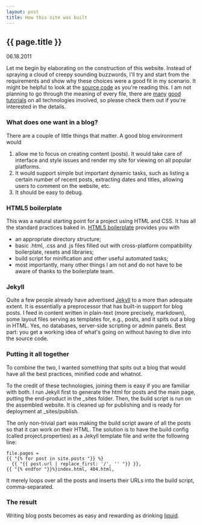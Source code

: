 ```yaml
---
layout: post
title: How this site was built
---
```


## {{ page.title }}
<time>06.18.2011</time>

Let me begin by elaborating on the construction of this website. Instead of
spraying a cloud of creepy sounding buzzwords, I'll try and start from the
requirements and show why these choices were a good fit in my scenario.
It might be helpful to look at the
[source code](https://www.github.com/Pet3ris/peteriserins.com) as you're
reading this. I am not planning to go through the meaning of every file,
there are [many](http://blog.envylabs.com/2009/08/publishing-a-blog-with-github-pages-and-jekyll/)
[good](http://paulstamatiou.com/how-to-wordpress-to-jekyll)
[tutorials](http://mashable.com/2010/09/02/html5-boilerplate-guide/) on all
technologies involved, so please check them out if you're interested in the
details.

### What does one want in a blog?

There are a couple of little things that matter. A good blog environment would

1. allow me to focus on creating content (posts).  It would take care of
interface and style issues and render my site for viewing on all popular
platforms.
2. It would support simple but important dynamic tasks, such as listing
a certain number of recent posts, extracting dates and titles, allowing
users to comment on the website, etc.
3. It should be easy to debug.

### HTML5 boilerplate

This was a natural starting point for a project using HTML and CSS. It has all
the standard practices baked in. 
[HTML5 boilerplate](http://www.html5boilerplate.com) provides you with

* an appropriate directory structure;
* basic .html, .css and .js files filled out with cross-platform compatibility
boilerplate, resets and libraries;
* build script for minification and other useful automated tasks;
* most importantly, many other things I am not and do not have to be aware
of thanks to the boilerplate team.

### Jekyll

Quite a few people already have advertised
[Jekyll](https://github.com/mojombo/jekyll/) to a more than adequate
extent. It is essentially a preprocessor that has built-in support for
blog posts. I feed in content written in plain-text (more precisely,
markdown), some layout files serving as templates for, e.g.,  posts, and
it spits out a blog in HTML. Yes, no databases, server-side scripting or
admin panels. Best part: you get a working idea of what's going on without
having to dive into the source code.

### Putting it all together

To combine the two, I wanted something that spits out a blog that would have
all the best practices, minified code and whatnot.

To the credit of these technologies, joining them is easy if you are
familiar with both. I run Jekyll first to generate the html for posts and the
main page, putting the end-product in the \_sites folder. Then, the build script
is run on the assembled website. It is cleaned up for publishing and is ready
for deployment at \_sites/publish.

The only non-trivial part was making the build script aware of all the posts
so that it can work on their HTML. The solution is to have the build config
(called project.properties) as a Jekyll template file and write the following
line:

    file.pages =
    {{ "{% for post in site.posts "}} %}
      {{ "{{ post.url | replace_first: '/', '' "}} }},
    {{ "{% endfor "}}%}index.html, 404.html,

It merely loops over all the posts and inserts their URLs into the build
script, comma-separated.

### The result

Writing blog posts becomes as easy and rewarding as drinking
[liquid](http://www.liquidmarkup.org/).
